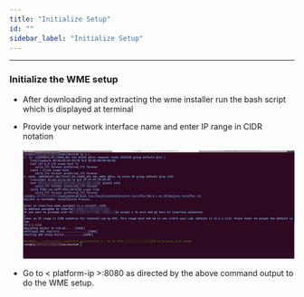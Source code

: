 ```yaml
---
title: "Initialize Setup"
id: ""
sidebar_label: "Initialize Setup"
---
```

---

### Initialize the WME setup

- After downloading and extracting the wme installer run the bash script which is displayed at terminal
- Provide your network interface name and enter IP range in CIDR notation
    <br/><br/>
    [![](/learn/assets/wme-setup/wavemaker-setup-intialization.jpg)](/learn/assets/wme-setup/wavemaker-setup-intialization.jpg)

- Go to < platform-ip >:8080 as directed by the above command output to do the WME setup.